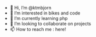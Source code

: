 - 👋 Hi, I’m @ktmbjorn
- 👀 I’m interested in bikes and code
- 🌱 I’m currently learning php
- 💞️ I’m looking to collaborate on projects
- 📫 How to reach me : here!

<!---
ktmbjorn/ktmbjorn is a ✨ special ✨ repository because its `README.md` (this file) appears on your GitHub profile.
You can click the Preview link to take a look at your changes.
--->
